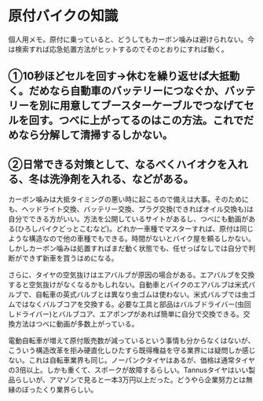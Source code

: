 # 原付バイクの知識

個人用メモ。原付に乗っていると、どうしてもカーボン噛みは避けられない。今は検索すれば応急処置方法がヒットするのでそのとおりにすれば動く。

## ①10秒ほどセルを回す→休むを繰り返せば大抵動く。だめなら自動車のバッテリーにつなぐか、バッテリーを別に用意してブースターケーブルでつなげてセルを回す。つべに上がってるのはこの方法。これでだめなら分解して清掃するしかない。

## ②日常できる対策として、なるべくハイオクを入れる、冬は洗浄剤を入れる、などがある。

カーボン噛みは大抵タイミングの悪い時に起こるので備えは大事。そのためにも、ヘッドライト交換、バッテリー交換、プラグ交換(できればオイル交換も)は自分でできる方がいい。方法を公開しているサイトがあるし、つべにも動画がある(ひろしバイクどっとこむなど)。どれか一車種でマスターすれば、原付は同じような構造なので他の車種でもできる。時間がないとバイク屋を頼るしかない。しかしカーボン噛みは処置すればまだ動く状態でも、任せっぱなしでは自分で判断ができず新車を買うはめになる。

さらに、タイヤの空気抜けはエアバルブが原因の場合がある。エアバルブを交換すると空気抜けがなくなるかもしれない。自動車とバイクのエアバルブは米式バルブで、自転車の英式バルブとは異なり虫ゴムは使わない。米式バルブでは虫ゴムではなくバルブコアを交換する。必要な工具と部品はバルブドライバー(虫回しドライバー)とバルブコア、エアポンプがあれば簡単に自分で交換できる。交換方法はつべに動画が多数上がっている。

電動自転車が増えて原付販売数が減っているという事情も分からなくはないが、こういう構造改革を拒み硬直化しひたすら既得権益を守る業界には疑問しか感じない。これは自転車業界も同じ。ノーパンクタイヤはあるが、価格は通常タイヤの3倍以上。しかも重くて、スポークが故障するらしい。Tannusタイヤはいい製品らしいが、アマゾンで見ると一本3万円以上だった。どうやら企業努力とは無縁のぼったくり業界らしい。

